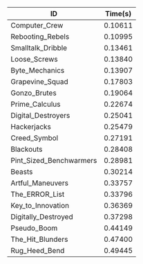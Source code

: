 |ID|Time(s)|
|-|-|
|Computer_Crew|0.10611|
|Rebooting_Rebels|0.10995|
|Smalltalk_Dribble|0.13461|
|Loose_Screws|0.13840|
|Byte_Mechanics|0.13907|
|Grapevine_Squad|0.17803|
|Gonzo_Brutes|0.19064|
|Prime_Calculus|0.22674|
|Digital_Destroyers|0.25041|
|Hackerjacks|0.25479|
|Creed_Symbol|0.27191|
|Blackouts|0.28408|
|Pint_Sized_Benchwarmers|0.28981|
|Beasts|0.30214|
|Artful_Maneuvers|0.33757|
|The_ERROR_List|0.33796|
|Key_to_Innovation|0.36369|
|Digitally_Destroyed|0.37298|
|Pseudo_Boom|0.44149|
|The_Hit_Blunders|0.47400|
|Rug_Heed_Bend|0.49445|
